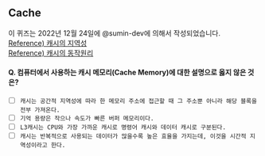 ## Cache

이 퀴즈는 2022년 12월 24일에 @sumin-dev에 의해서 작성되었습니다.  
[Reference) 캐시의 지역성](https://github.com/monthly-cs/2022-11/blob/main/%EC%BA%90%EC%8B%9C/1.%20%EC%BA%90%EC%8B%9C%EC%9D%98%20%EC%A7%80%EC%97%AD%EC%84%B1.md)  
[Reference) 캐시의 동작원리](https://github.com/monthly-cs/2022-11/blob/main/%EC%BA%90%EC%8B%9C/2.%20%EC%BA%90%EC%8B%9C%EC%9D%98%20%EB%8F%99%EC%9E%91%20%EC%9B%90%EB%A6%AC.md)



#### Q. 컴퓨터에서 사용하는 캐시 메모리(Cache Memory)에 대한 설명으로 옳지 않은 것은?

- [ ] `캐시는 공간적 지역성에 따라 한 메모리 주소에 접근할 때 그 주소뿐 아니라 해당 블록을 전부 가져온다.`
- [ ] `기억 용량은 작으나 속도가 빠른 버퍼 메모리이다.`
- [ ] `L3캐시는 CPU와 가장 가까운 캐시로 명령어 캐시와 데이터 캐시로 구분된다.`
- [ ] `캐시는 반복적으로 사용되는 데이터가 많을수록 높은 효율을 가지는데, 이것을 시간적 지역성이라고 한다.`
